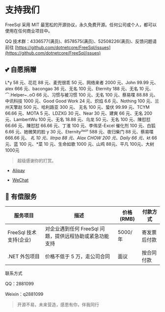 # 支持我们

FreeSql 采用 MIT 最宽松的开源协议，永久免费开源。任何公司或个人，都可以使用在任何商业项目中。

QQ 技术群：4336577(满员)、8578575(满员)、52508226(满员)、反馈问题请前往 [https://github.com/dotnetcore/FreeSql/issues](https://github.com/dotnetcore/FreeSql/issues)

## 💕 自愿捐赠

L*y 58 元、花花 88 元、麦兜很乖 50 元、网络来者 2000 元、John 99.99 元、alex 666 元、bacongao 36 元、无名 100 元、Eternity 188 元、无名 10 元、⌒.Helper~..oO 66 元、习惯与被习惯 100 元、无名 100 元、蔡易喋 88.88 元、中讯科技 1000 元、Good Good Work 24 元、炽焰 6.6 元、Nothing 100 元、兰州天擎赵 500 元、哈利路亚 300 元、
无名 100 元、蛰伏 99.99 元、TCYM 66.66 元、MOTA 5 元、LDZXG 30 元、Near 30 元、建爽 66 元、无名 200 元、LambertWu 100 元、无名 18.88 元、乌龙 50 元、无名 100 元、陳怼怼 66.66 元、陳怼怼 66.66 元、丁淮 100 元、李伟坚-Excel 催化剂 100 元、白狐 6.66 元、她微笑的脸 y 30 元、Eternity²º²¹ 588 元、夜归柴门 88 元、蔡易喋 666.66 元、
*礼 10 元、litrpa 88 元、Alax CHOW 200 元、Daily 66 元、k*t 66 元、蓝 100 元、*菜 10 元、生命如歌 1000 元、山鸡 88元、平凡 100元、大树 1000元

> 超级感谢你的打赏。

- [Alipay](https://www.cnblogs.com/FreeSql/gallery/image/338860.html)

- [WeChat](https://www.cnblogs.com/FreeSql/gallery/image/338859.html)

## 🌳 有偿服务

| 服务项目               | 描述                                                    | 价格(RMB) | 付款方式     |
| ---------------------- | ------------------------------------------------------- | --------- | ------------ |
| FreeSql 技术支持(企业) | 对企业遇到任何 FreeSql 问题，提供远程协助或紧急功能支持 | 5000/年   | 寄发票后付款 |
| .NET 外包项目          | 价格不低于 5 万，走公司合同                             | 面议      | 按合同付款   |

联系方式

QQ：2881099

Weixin：q2881099

> 开源不易，未来营造，感恩有你，伴我同行
